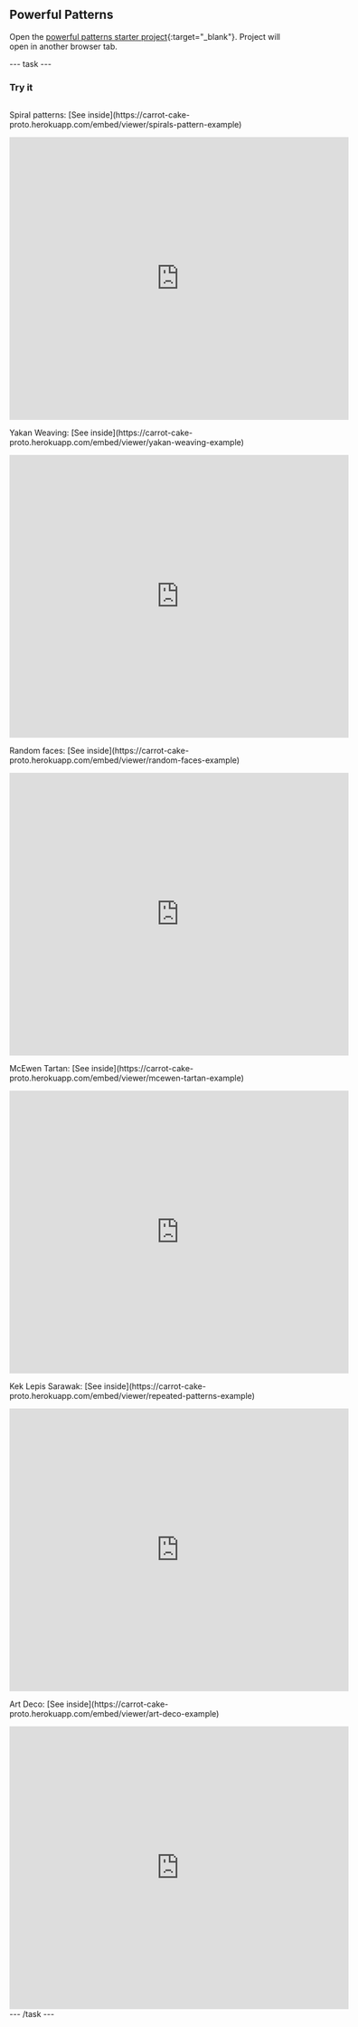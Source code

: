 ## Powerful Patterns

Open the [powerful patterns starter project](https://carrot-cake-proto.herokuapp.com/python/powerful-patterns-starter){:target="_blank"}. Project will open in another browser tab.

--- task ---
### Try it
<div style="display: flex; flex-wrap: wrap">

<p>
  Spiral patterns: [See inside](https://carrot-cake-proto.herokuapp.com/embed/viewer/spirals-pattern-example)
</p>
<div class="trinket">
  <iframe src="https://carrot-cake-proto.herokuapp.com/embed/viewer/spirals-pattern-example" width="600" height="500" frameborder="0" marginwidth="0" marginheight="0" allowfullscreen>
  </iframe>
</div>

<p>
  Yakan Weaving: [See inside](https://carrot-cake-proto.herokuapp.com/embed/viewer/yakan-weaving-example)
</p>
<div class="trinket">
  <iframe src="https://carrot-cake-proto.herokuapp.com/embed/viewer/yakan-weaving-example" width="600" height="500" frameborder="0" marginwidth="0" marginheight="0" allowfullscreen>
  </iframe>
</div>

<p>
  Random faces: [See inside](https://carrot-cake-proto.herokuapp.com/embed/viewer/random-faces-example)
</p>
<div class="trinket">
  <iframe src="https://carrot-cake-proto.herokuapp.com/embed/viewer/random-faces-example" width="600" height="500" frameborder="0" marginwidth="0" marginheight="0" allowfullscreen>
  </iframe>
</div>

<p>
  McEwen Tartan: [See inside](https://carrot-cake-proto.herokuapp.com/embed/viewer/mcewen-tartan-example)
</p>
<div class="trinket">
  <iframe src="https://carrot-cake-proto.herokuapp.com/embed/viewer/mcewen-tartan-example" width="600" height="500" frameborder="0" marginwidth="0" marginheight="0" allowfullscreen>
  </iframe>
</div>

<p>
  Kek Lepis Sarawak: [See inside](https://carrot-cake-proto.herokuapp.com/embed/viewer/repeated-patterns-example)
</p>
<div class="trinket">
  <iframe src="https://carrot-cake-proto.herokuapp.com/embed/viewer/repeated-patterns-example" width="600" height="500" frameborder="0" marginwidth="0" marginheight="0" allowfullscreen>
  </iframe>
</div>

<p>
  Art Deco: [See inside](https://carrot-cake-proto.herokuapp.com/embed/viewer/art-deco-example)
</p>
<div class="trinket">
  <iframe src="https://carrot-cake-proto.herokuapp.com/embed/viewer/art-deco-example" width="600" height="500" frameborder="0" marginwidth="0" marginheight="0" allowfullscreen>
  </iframe>
</div>
</div>
--- /task ---
